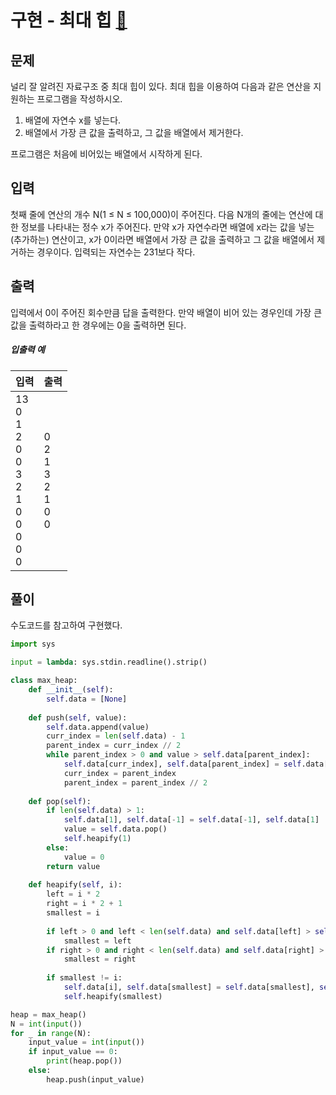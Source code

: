 # 구현 - 최대 힙 [🔗](https://www.acmicpc.net/problem/11279)

## 문제

널리 잘 알려진 자료구조 중 최대 힙이 있다. 최대 힙을 이용하여 다음과 같은 연산을 지원하는 프로그램을 작성하시오.

1. 배열에 자연수 x를 넣는다.
2. 배열에서 가장 큰 값을 출력하고, 그 값을 배열에서 제거한다.

프로그램은 처음에 비어있는 배열에서 시작하게 된다.

## 입력

첫째 줄에 연산의 개수 N(1 ≤ N ≤ 100,000)이 주어진다. 다음 N개의 줄에는 연산에 대한 정보를 나타내는 정수 x가 주어진다. 만약 x가 자연수라면 배열에 x라는 값을 넣는(추가하는) 연산이고, x가 0이라면 배열에서 가장 큰 값을 출력하고 그 값을 배열에서 제거하는 경우이다. 입력되는 자연수는 231보다 작다.

## 출력

입력에서 0이 주어진 회수만큼 답을 출력한다. 만약 배열이 비어 있는 경우인데 가장 큰 값을 출력하라고 한 경우에는 0을 출력하면 된다.

##### 입출력 예

| 입력                                                         | 출력                                                      |
| ------------------------------------------------------------ | --------------------------------------------------------- |
| 13 <br />0 <br />1 <br />2 <br />0 <br />0 <br />3 <br />2 <br />1 <br />0 <br />0 <br />0 <br />0 <br />0 | 0 <br />2 <br />1 <br />3 <br />2 <br />1 <br />0 <br />0 |

## 풀이

수도코드를 참고하여 구현했다.

```python
import sys

input = lambda: sys.stdin.readline().strip()

class max_heap:
    def __init__(self):
        self.data = [None]
    
    def push(self, value):
        self.data.append(value)
        curr_index = len(self.data) - 1
        parent_index = curr_index // 2
        while parent_index > 0 and value > self.data[parent_index]:
            self.data[curr_index], self.data[parent_index] = self.data[parent_index], self.data[curr_index]
            curr_index = parent_index
            parent_index = parent_index // 2
    
    def pop(self):
        if len(self.data) > 1:
            self.data[1], self.data[-1] = self.data[-1], self.data[1]
            value = self.data.pop()
            self.heapify(1)
        else:
            value = 0
        return value
    
    def heapify(self, i):
        left = i * 2
        right = i * 2 + 1
        smallest = i
        
        if left > 0 and left < len(self.data) and self.data[left] > self.data[smallest]:
            smallest = left
        if right > 0 and right < len(self.data) and self.data[right] > self.data[smallest]:
            smallest = right
        
        if smallest != i:
            self.data[i], self.data[smallest] = self.data[smallest], self.data[i]
            self.heapify(smallest)

heap = max_heap()
N = int(input())
for _ in range(N):
    input_value = int(input())
    if input_value == 0:
        print(heap.pop())
    else:
        heap.push(input_value)
```